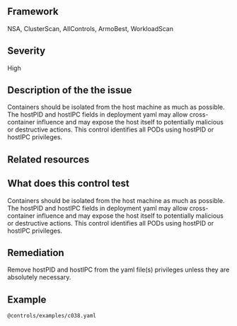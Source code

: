 ## Framework
NSA, ClusterScan, AllControls, ArmoBest, WorkloadScan
 
## Severity
High

## Description of the the issue
Containers should be isolated from the host machine as much as possible. The hostPID and hostIPC fields in deployment yaml may allow cross-container influence and may expose the host itself to potentially malicious or destructive actions. This control identifies all PODs using hostPID or hostIPC privileges.
 
## Related resources

## What does this control test
Containers should be isolated from the host machine as much as possible. The hostPID and hostIPC fields in deployment yaml may allow cross-container influence and may expose the host itself to potentially malicious or destructive actions. This control identifies all PODs using hostPID or hostIPC privileges.
 
## Remediation
Remove hostPID and hostIPC from the yaml file(s) privileges unless they are absolutely necessary.
 
## Example
```
@controls/examples/c038.yaml
```
